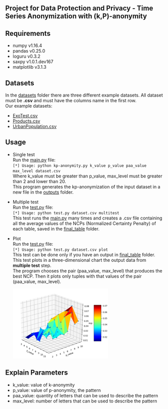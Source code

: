 ## Project for Data Protection and Privacy - Time Series Anonymization with (k,P)-anonymity

## Requirements <br /> 
- numpy v1.16.4 <br />
- pandas v0.25.0 <br />
- loguru v0.3.2 <br /> 
- saxpy v1.0.1.dev167 <br />
- matplotlib v3.1.3 <br />

## Datasets <br />
In the [datasets](/datasets "datasets") folder there are three different example datasets. All dataset must be **.csv** and must have the columns name in the first row. <br />
Our example datasets: <br />
- [ExoTest.csv](datasets/ExoTest.csv "ExoTest.csv") <br />
- [Products.csv](datasets/Products.csv "Products.csv") <br />
- [UrbanPopulation.csv](datasets/UrbanPopulation.csv "UrbanPopulation.csv") <br />
## Usage <br />
- Single test <br />
	Run the [main.py](src/main.py "main.py") file:<br />
	`[*] Usage: python kp-anonymity.py k_value p_value paa_value max_level dataset.csv`<br />
	Where k_value must be greater than p_value, max_level must be greater than 2 and lower than 20.<br />
	This program generates the kp-anonymization of the input dataset in a new file in the [outputs](outputs "outputs") folder.<br />

- Multiple test<br />
	Run the [test.py](src/test.py "test.py") file:<br />
	`[*] Usage: python test.py dataset.csv multitest`<br />
	This test runs the [main.py](src/main.py "main.py") many times and creates a .csv file containing all the average values of the NCPs (Normalized Certainty Penalty) of each table, saved in the [final_table](final_table "final_table") folder.<br />

- Plot<br />
	Run the [test.py](src/test.py "test.py") file:<br />
	`[*] Usage: python test.py dataset.csv plot`<br />
	This test can be done only if you have an output in [final_table](final_table "final_table") folder.<br />
	This test plots in a three-dimensional chart the output data from **multiple test** step.<br />
	The program chooses the pair (paa_value, max_level) that produces the best NCP. Then it plots only tuples with that values of the pair (paa_value, max_level).<br />
  
   <img src="IMG/plot_ExoTest.jpg" alt="Plot" width="300"/>

## Explain Parameters <br />
- k_value: value of k-anonymity <br />
- p_value: value of p-anonymity, the pattern <br />
- paa_value: quantity of letters that can be used to describe the pattern <br />
- max_level: number of letters that can be used to describe the pattern <br />

   


